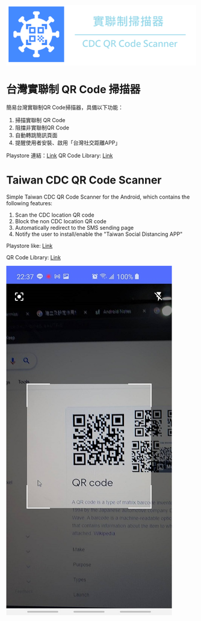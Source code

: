 ![banner](Img/banner.png)
# 台灣實聯制 QR Code 掃描器
簡易台灣實聯制QR Code掃描器，具備以下功能：
1. 掃描實聯制 QR Code
2. 阻擋非實聯制QR Code
3. 自動轉跳簡訊頁面
4. 提醒使用者安裝、啟用「台灣社交距離APP」

Playstore 連結：[Link](https://play.google.com/store/apps/details?id=com.capybara.contacttracingscanner)
QR Code Library: [Link](https://github.com/yuriy-budiyev/code-scanner)

# Taiwan CDC QR Code Scanner
Simple Taiwan CDC QR Code Scanner for the Android, which contains the following features:

1. Scan the CDC location QR code
2. Block the non CDC location QR code
3. Automatically redirect to the SMS sending page
4. Notify the user to install/enable the "Taiwan Social Distancing APP"

Playstore like: [Link](https://play.google.com/store/apps/details?id=com.capybara.contacttracingscanner)

QR Code Library: [Link](https://github.com/yuriy-budiyev/code-scanner)



![screenshot](Img/screenshot.jpg)
